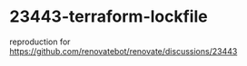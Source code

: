 # 23443-terraform-lockfile
reproduction for https://github.com/renovatebot/renovate/discussions/23443
